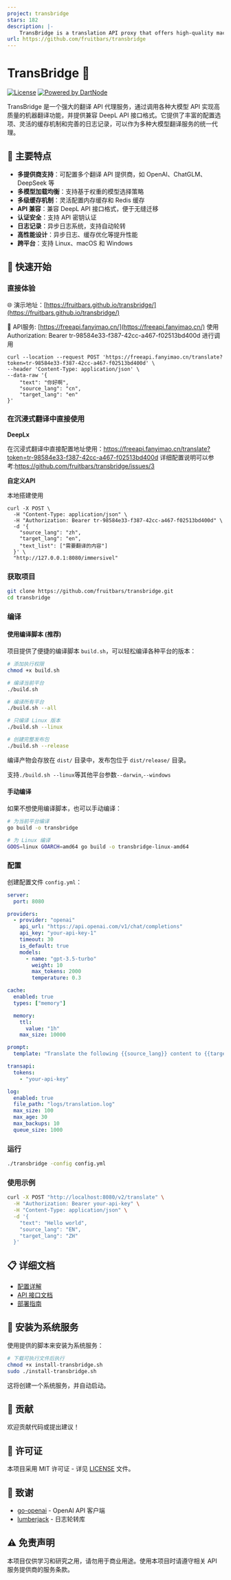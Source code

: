 ```yaml
---
project: transbridge
stars: 182
description: |-
    TransBridge is a translation API proxy that offers high-quality machine translation via OpenAI-compatible APIs and supports the DeepL API format. TransBridge 是一个强大的翻译 API 代理服务，通过调用兼容 OpenAI 大语言模型的 API，提供高质量的机器翻译功能，并支持 DeepL API 接口格式。
url: https://github.com/fruitbars/transbridge
---
```


# TransBridge 🌉

[![License](https://img.shields.io/badge/license-MIT-blue.svg)](LICENSE)
[![Powered by DartNode](https://dartnode.com/branding/DN-Open-Source-sm.png)](https://dartnode.com "Powered by DartNode - Free VPS for Open Source")

TransBridge 是一个强大的翻译 API 代理服务，通过调用各种大模型 API 实现高质量的机器翻译功能，并提供兼容 DeepL API 接口格式。它提供了丰富的配置选项、灵活的缓存机制和完善的日志记录，可以作为多种大模型翻译服务的统一代理。

## 🌟 主要特点

- **多提供商支持**：可配置多个翻译 API 提供商，如 OpenAI、ChatGLM、DeepSeek 等
- **多模型加载均衡**：支持基于权重的模型选择策略
- **多级缓存机制**：灵活配置内存缓存和 Redis 缓存
- **API 兼容**：兼容 DeepL API 接口格式，便于无缝迁移
- **认证安全**：支持 API 密钥认证
- **日志记录**：异步日志系统，支持自动轮转
- **高性能设计**：异步日志、缓存优化等提升性能
- **跨平台**：支持 Linux、macOS 和 Windows

## 🚀 快速开始

### 直接体验

🌐 演示地址：[https://fruitbars.github.io/transbridge/](https://fruitbars.github.io/transbridge/)

🔗 API服务: [https://freeapi.fanyimao.cn/](https://freeapi.fanyimao.cn/) 使用 Authorization: Bearer tr-98584e33-f387-42cc-a467-f02513bd400d 进行调用

```shell
curl --location --request POST 'https://freeapi.fanyimao.cn/translate?token=tr-98584e33-f387-42cc-a467-f02513bd400d' \
--header 'Content-Type: application/json' \
--data-raw '{
    "text": "你好啊",
    "source_lang": "cn",
    "target_lang": "en"
}'
```


### 在沉浸式翻译中直接使用
**DeepLx**

在沉浸式翻译中直接配置地址使用：https://freeapi.fanyimao.cn/translate?token=tr-98584e33-f387-42cc-a467-f02513bd400d
详细配置说明可以参考:https://github.com/fruitbars/transbridge/issues/3

**自定义API**

本地搭建使用
```shell
curl -X POST \
  -H "Content-Type: application/json" \
  -H "Authorization: Bearer tr-98584e33-f387-42cc-a467-f02513bd400d" \
  -d '{
    "source_lang": "zh",      
    "target_lang": "en",      
    "text_list": ["需要翻译的内容"] 
  }' \
  "http://127.0.0.1:8080/immersivel"
```


### 获取项目
```bash
git clone https://github.com/fruitbars/transbridge.git
cd transbridge
```

### 编译

#### 使用编译脚本 (推荐)

项目提供了便捷的编译脚本 `build.sh`，可以轻松编译各种平台的版本：

```bash
# 添加执行权限
chmod +x build.sh

# 编译当前平台
./build.sh

# 编译所有平台
./build.sh --all

# 只编译 Linux 版本
./build.sh --linux

# 创建完整发布包
./build.sh --release
```

编译产物会存放在 `dist/` 目录中，发布包位于 `dist/release/` 目录。

支持`./build.sh --linux`等其他平台参数`--darwin`,`--windows`

#### 手动编译

如果不想使用编译脚本，也可以手动编译：

```bash
# 为当前平台编译
go build -o transbridge

# 为 Linux 编译
GOOS=linux GOARCH=amd64 go build -o transbridge-linux-amd64
```

### 配置
创建配置文件 `config.yml`：
```yaml
server:
  port: 8080

providers:
  - provider: "openai"
    api_url: "https://api.openai.com/v1/chat/completions"
    api_key: "your-api-key-1"
    timeout: 30
    is_default: true
    models:
      - name: "gpt-3.5-turbo"
        weight: 10
        max_tokens: 2000
        temperature: 0.3

cache:
  enabled: true
  types: ["memory"]

  memory:
    ttl:
      value: "1h"
    max_size: 10000

prompt:
  template: "Translate the following {{source_lang}} content to {{target_lang}}: {{input}}"

transapi:
  tokens:
    - "your-api-key"

log:
  enabled: true
  file_path: "logs/translation.log"
  max_size: 100
  max_age: 30
  max_backups: 10
  queue_size: 1000
```

### 运行
```bash
./transbridge -config config.yml
```

### 使用示例
```bash
curl -X POST "http://localhost:8080/v2/translate" \
  -H "Authorization: Bearer your-api-key" \
  -H "Content-Type: application/json" \
  -d '{
    "text": "Hello world",
    "source_lang": "EN",
    "target_lang": "ZH"
  }'
```

## 📋 详细文档

- [配置详解](docs/CONFIGURATION.md)
- [API 接口文档](docs/API.md)
- [部署指南](docs/DEPLOYMENT.md)

## 🔧 安装为系统服务

使用提供的脚本来安装为系统服务：

```bash
# 下载可执行文件后执行
chmod +x install-transbridge.sh
sudo ./install-transbridge.sh
```

这将创建一个系统服务，并自动启动。

## 🤝 贡献

欢迎贡献代码或提出建议！

## 📜 许可证

本项目采用 MIT 许可证 - 详见 [LICENSE](LICENSE) 文件。

## 🙏 致谢

- [go-openai](https://github.com/sashabaranov/go-openai) - OpenAI API 客户端
- [lumberjack](https://github.com/natefinch/lumberjack) - 日志轮转库

## ⚠️ 免责声明

本项目仅供学习和研究之用，请勿用于商业用途。使用本项目时请遵守相关 API 服务提供商的服务条款。
